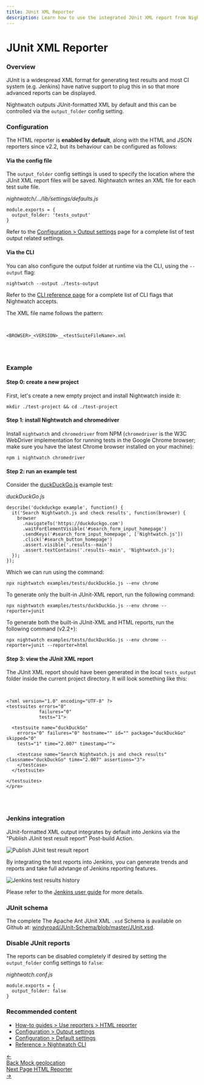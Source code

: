 ```yaml
---
title: JUnit XML Reporter
description: Learn how to use the integrated JUnit XML report from Nightwatch.
---
```


<div class="page-header"><h1>JUnit XML Reporter</h1></div>

### Overview
JUnit is a widespread XML format for generating test results and most CI system (e.g. Jenkins) have native support to plug this in so that more advanced reports can be displayed. 

Nightwatch outputs JUnit-formatted XML by default and this can be controlled via the `output_folder` config setting. 

### Configuration

The HTML reporter is **enabled by default**, along with the HTML and JSON reporters since v2.2, but its behaviour can be configured as follows:

#### Via the config file
The `output_folder` config settings is used to specify the location where the JUnit XML report files will be saved. Nightwatch writes an XML file for each test suite file.

<div class="sample-test"><i>nightwatch/.../lib/settings/defaults.js</i>
<pre class="line-numbers language-javascript"><code class="language-javascript">module.exports = {
  output_folder: 'tests_output'
}</code></pre></div>

Refer to the [Configuration > Output settings](/guide/configuration/customising-test-output.html) page for a complete list of test output related settings.

#### Via the CLI

You can also configure the output folder at runtime via the CLI, using the `--output` flag:

<pre class="language-bash"><code class="language-bash">nightwatch --output ./tests-output</code></pre>

Refer to the [CLI reference page](/guide/nightwatch-cli/command-line-options.html) for a complete list of CLI flags that Nightwatch accepts.

The XML file name follows the pattern:

<div class="hide-indicator"><pre>

```
<BROWSER>_<VERSION>__<testSuiteFileName>.xml
```

</pre></div>

### Example

#### Step 0: create a new project
<p>First, let's create a new empty project and install Nightwatch inside it:</p>

<pre class="language-bash"><code class="language-bash">mkdir ./test-project && cd ./test-project</code></pre>

#### Step 1: install Nightwatch and chromedriver
<p>Install <code>nightwatch</code> and <code>chromedriver</code> from NPM (<code>chromedriver</code> is the W3C WebDriver implementation for running tests in the Google Chrome browser; make sure you have the latest Chrome browser installed on your machine):</p>

<pre class="language-bash"><code class="language-bash">npm i nightwatch chromedriver</code></pre>

#### Step 2: run an example test
Consider the [duckDuckGo.js](https://github.com/nightwatchjs/nightwatch/blob/main/examples/tests/duckDuckGo.js) example test:

<div class="sample-test"><i>duckDuckGo.js</i>
<pre class="line-numbers language-javascript"><code class="language-javascript">describe('duckduckgo example', function() {
  it('Search Nightwatch.js and check results', function(browser) {
    browser
      .navigateTo('https://duckduckgo.com')
      .waitForElementVisible('#search_form_input_homepage')
      .sendKeys('#search_form_input_homepage', ['Nightwatch.js'])
      .click('#search_button_homepage')
      .assert.visible('.results--main')
      .assert.textContains('.results--main', 'Nightwatch.js');
  }); 
});
</code></pre></div>

Which we can run using the command:

<pre class="language-bash"><code class="language-bash">npx nightwatch examples/tests/duckDuckGo.js --env chrome</code></pre>

To generate only the built-in JUnit-XML report, run the following command:

<pre class="language-bash"><code class="language-bash">npx nightwatch examples/tests/duckDuckGo.js --env chrome --reporter=junit</code></pre>

To generate both the built-in JUnit-XML and HTML reports, run the following command (v2.2+):

<pre class="language-bash"><code class="language-bash">npx nightwatch examples/tests/duckDuckGo.js --env chrome --reporter=junit --reporter=html</code></pre>

#### Step 3: view the JUnit XML report

The JUnit XML report should have been generated in the local `tests_output` folder inside the current project directory. It will look something like this:

<div class="hide-indicator"><pre>

```
<?xml version="1.0" encoding="UTF-8" ?>
<testsuites errors="0"
            failures="0"
            tests="1">

  <testsuite name="duckDuckGo"
    errors="0" failures="0" hostname="" id="" package="duckDuckGo" skipped="0"
    tests="1" time="2.007" timestamp="">
  
    <testcase name="Search Nightwatch.js and check results" classname="duckDuckGo" time="2.007" assertions="3">
    </testcase>
  </testsuite>

</testsuites>
</pre>
```

</pre></div>

### Jenkins integration
JUnit-formatted XML output integrates by default into Jenkins via the "Publish JUnit test result report" Post-build Action. 

<div><img src="https://www.jenkins.io/images/solution-images/junit-rspec-postbuild-action.png" alt="Publish JUnit test result report"></div>

By integrating the test reports into Jenkins, you can generate trends and reports and take full advtange of Jenkins reporting features. 

<div><img src="https://www.jenkins.io/images/solution-images/junit-rspec-trend.png" alt="Jenkins test results history"></div>

Please refer to the [Jenkins user guide](https://www.jenkins.io/doc/book/) for more details.

### JUnit schema

The complete The Apache Ant JUnit XML `.xsd` Schema is available on Github at: [windyroad/JUnit-Schema/blob/master/JUnit.xsd](https://github.com/windyroad/JUnit-Schema/blob/master/JUnit.xsd).

### Disable JUnit reports
The reports can be disabled completely if desired by setting the `output_folder` config settings to `false`:

<div class="sample-test"><i>nightwatch.conf.js</i>
<pre class="line-numbers language-javascript"><code class="language-javascript">module.exports = {
  output_folder: false
}</code></pre></div>

### Recommended content
- [How-to guides > Use reporters > HTML reporter](/guide/reporters/use-html-reporter.html)
- [Configuration > Output settings](/guide/configuration/customising-test-output.html)
- [Configuration > Default settings](/guide/reference/defaults.html)
- [Reference > Nightwatch CLI](/guide/nightwatch-cli/command-line-options.html)

<div class="doc-pagination pt-40">
  <div class="previous">
    <a href="/guide/network-requests/mock-geolocation.html">
      <span>←</span>
        <div class="d-flex flex-column">
          <span class="smallT">Back</span>
          <span class="bigT">Mock geolocation</span>
        </div>
    </a>
  </div>
  <div class="next">
    <a href="/guide/reporters/use-html-reporter.html">
        <div class="d-flex flex-column">
          <span class="smallT">Next Page</span>
          <span class="bigT">HTML Reporter</span>
        </div>
        <span>→</span>
    </a>
  </div>
</div>


